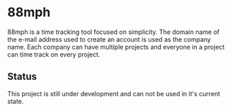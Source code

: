 # 88mph

88mph is a time tracking tool focused on simplicity. The domain name of the e-mail address used to create an account is used as the company name. Each company can have multiple projects and everyone in a project can time track on every project.

## Status

This project is still under development and can not be used in it's current state.
